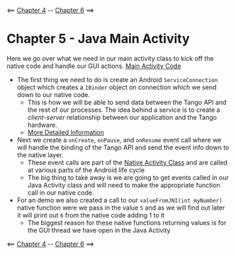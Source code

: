 <== [Chapter 4](./Chapter_04.md) -- [Chapter 6](./Chapter_06.md) ==>

# Chapter 5 - Java Main Activity
Here we go over what we need in our main activity class to kick off the native code and handle our GUI actions. [Main Activity Code](../Sample_Code/Tango-NDK-Tutorial/app/src/main/java/com/demo/tutorial/tango/tango_ndk_tutorial/MainActivity.java)

* The first thing we need to do is create an Android `ServiceConnection` object which creates a `IBinder` object on connection which we send down to our native code.
    * This is how we will be able to send data between the Tango API and the rest of our processes. The idea behind a service is to create a *client-server* relationship between our application and the Tango hardware.
    * [More Detailed Information](https://developer.android.com/guide/components/bound-services.html)
* Next we create a `onCreate`, `onPause`, and `onResume` event call where we will handle the binding of the Tango API and send the event info down to the native layer.
	* These event calls are part of the [Native Activity Class](https://developer.android.com/reference/android/app/NativeActivity.html) and are called at various parts of the Android life cycle
	* The big thing to take away is we are going to get events called in our Java Activity class and will need to make the appropriate function call in our native code.
* For an demo we also created a call to our `valueFromJNI(int myNumber)` native function were we pass in the value `5` and as we will find out later it will print out `6` from the native code adding 1 to it
	* The biggest reason for these native functions returning values is for the GUI thread we have open in the Java Activity 

<== [Chapter 4](./Chapter_04.md) -- [Chapter 6](./Chapter_06.md) ==>
